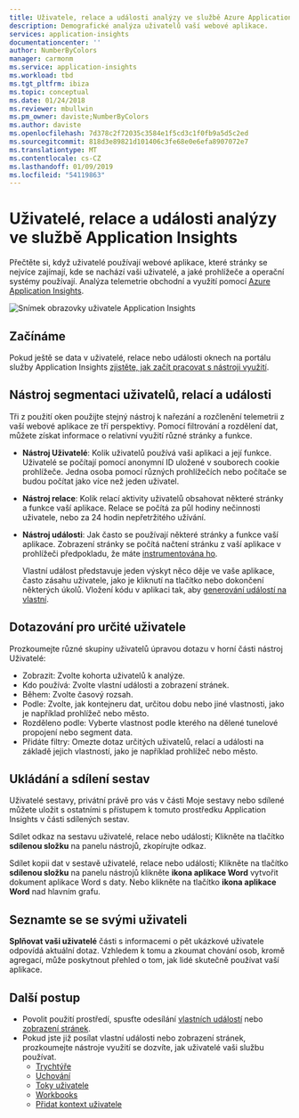 ```yaml
---
title: Uživatele, relace a události analýzy ve službě Azure Application Insights | Dokumentace Microsoftu
description: Demografické analýza uživatelů vaší webové aplikace.
services: application-insights
documentationcenter: ''
author: NumberByColors
manager: carmonm
ms.service: application-insights
ms.workload: tbd
ms.tgt_pltfrm: ibiza
ms.topic: conceptual
ms.date: 01/24/2018
ms.reviewer: mbullwin
ms.pm_owner: daviste;NumberByColors
ms.author: daviste
ms.openlocfilehash: 7d378c2f72035c3584e1f5cd3c1f0fb9a5d5c2ed
ms.sourcegitcommit: 818d3e89821d101406c3fe68e0e6efa8907072e7
ms.translationtype: MT
ms.contentlocale: cs-CZ
ms.lasthandoff: 01/09/2019
ms.locfileid: "54119863"
---
```

# <a name="users-sessions-and-events-analysis-in-application-insights"></a>Uživatelé, relace a události analýzy ve službě Application Insights

Přečtěte si, když uživatelé používají webové aplikace, které stránky se nejvíce zajímají, kde se nachází vaši uživatelé, a jaké prohlížeče a operační systémy používají. Analýza telemetrie obchodní a využití pomocí [Azure Application Insights](../../azure-monitor/app/app-insights-overview.md).

![Snímek obrazovky uživatele Application Insights](./media/usage-segmentation/0001-users.png)

## <a name="get-started"></a>Začínáme

Pokud ještě se data v uživatelé, relace nebo události oknech na portálu služby Application Insights [zjistěte, jak začít pracovat s nástroji využití](usage-overview.md).

## <a name="the-users-sessions-and-events-segmentation-tool"></a>Nástroj segmentaci uživatelů, relací a události

Tři z použití oken použijte stejný nástroj k nařezání a rozčlenění telemetrii z vaší webové aplikace ze tří perspektivy. Pomocí filtrování a rozdělení dat, můžete získat informace o relativní využití různé stránky a funkce.

* **Nástroj Uživatelé**: Kolik uživatelů používá vaši aplikaci a její funkce.  Uživatelé se počítají pomocí anonymní ID uložené v souborech cookie prohlížeče. Jedna osoba pomocí různých prohlížečích nebo počítače se budou počítat jako více než jeden uživatel.
* **Nástroj relace**: Kolik relací aktivity uživatelů obsahovat některé stránky a funkce vaší aplikace. Relace se počítá za půl hodiny nečinnosti uživatele, nebo za 24 hodin nepřetržitého užívání.
* **Nástroj události**: Jak často se používají některé stránky a funkce vaší aplikace. Zobrazení stránky se počítá načtení stránku z vaší aplikace v prohlížeči předpokladu, že máte [instrumentována ho](../../azure-monitor/app/javascript.md). 

    Vlastní událost představuje jeden výskyt něco děje ve vaše aplikace, často zásahu uživatele, jako je kliknutí na tlačítko nebo dokončení některých úkolů. Vložení kódu v aplikaci tak, aby [generování událostí na vlastní](../../azure-monitor/app/api-custom-events-metrics.md#trackevent).

## <a name="querying-for-certain-users"></a>Dotazování pro určité uživatele

Prozkoumejte různé skupiny uživatelů úpravou dotazu v horní části nástroj Uživatelé:

* Zobrazit: Zvolte kohorta uživatelů k analýze.
* Kdo používá: Zvolte vlastní události a zobrazení stránek.
* Během: Zvolte časový rozsah.
* Podle: Zvolte, jak kontejneru dat, určitou dobu nebo jiné vlastnosti, jako je například prohlížeč nebo město.
* Rozděleno podle: Vyberte vlastnost podle kterého na dělené tunelové propojení nebo segment data. 
* Přidáte filtry: Omezte dotaz určitých uživatelů, relací a události na základě jejich vlastností, jako je například prohlížeč nebo město. 
 
## <a name="saving-and-sharing-reports"></a>Ukládání a sdílení sestav 
Uživatelé sestavy, privátní právě pro vás v části Moje sestavy nebo sdílené můžete uložit s ostatními s přístupem k tomuto prostředku Application Insights v části sdílených sestav.

Sdílet odkaz na sestavu uživatelé, relace nebo události; Klikněte na tlačítko **sdílenou složku** na panelu nástrojů, zkopírujte odkaz.

Sdílet kopii dat v sestavě uživatelé, relace nebo události; Klikněte na tlačítko **sdílenou složku** na panelu nástrojů klikněte **ikona aplikace Word** vytvořit dokument aplikace Word s daty. Nebo klikněte na tlačítko **ikona aplikace Word** nad hlavním grafu.

## <a name="meet-your-users"></a>Seznamte se se svými uživateli

**Splňovat vaši uživatelé** části s informacemi o pět ukázkové uživatele odpovídá aktuální dotaz. Vzhledem k tomu a zkoumat chování osob, kromě agregací, může poskytnout přehled o tom, jak lidé skutečně používat vaší aplikace.

## <a name="next-steps"></a>Další postup

- Povolit použití prostředí, spusťte odesílání [vlastních událostí](https://docs.microsoft.com/azure/application-insights/app-insights-api-custom-events-metrics#trackevent) nebo [zobrazení stránek](https://docs.microsoft.com/azure/application-insights/app-insights-api-custom-events-metrics#page-views).
- Pokud jste již posílat vlastní události nebo zobrazení stránek, prozkoumejte nástroje využití se dozvíte, jak uživatelé vaši službu používat.
    - [Trychtýře](usage-funnels.md)
    - [Uchování](usage-retention.md)
    - [Toky uživatele](usage-flows.md)
    - [Workbooks](../../azure-monitor/app/usage-workbooks.md)
    - [Přidat kontext uživatele](usage-send-user-context.md)